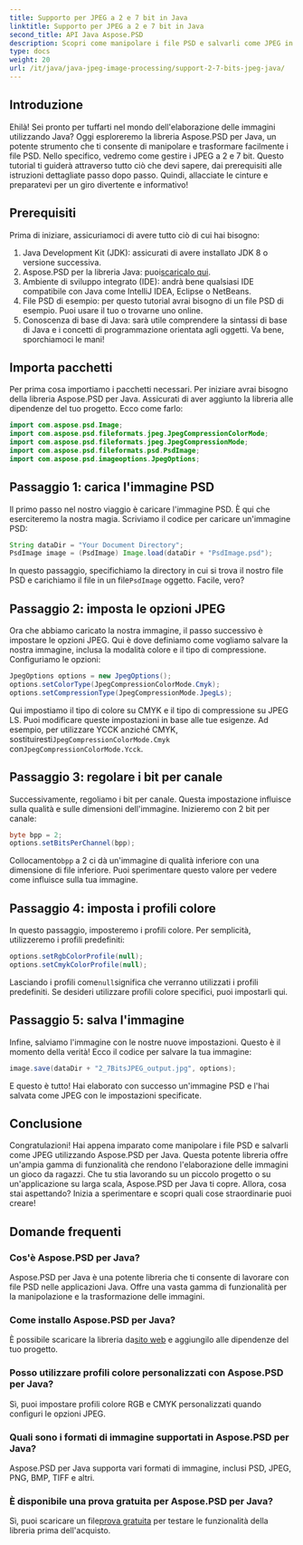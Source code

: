 ```yaml
---
title: Supporto per JPEG a 2 e 7 bit in Java
linktitle: Supporto per JPEG a 2 e 7 bit in Java
second_title: API Java Aspose.PSD
description: Scopri come manipolare i file PSD e salvarli come JPEG in Java utilizzando Aspose.PSD. Guida passo passo con esempi di codice. Perfetto sia per i principianti che per i professionisti.
type: docs
weight: 20
url: /it/java/java-jpeg-image-processing/support-2-7-bits-jpeg-java/
---
```

## Introduzione
Ehilà! Sei pronto per tuffarti nel mondo dell'elaborazione delle immagini utilizzando Java? Oggi esploreremo la libreria Aspose.PSD per Java, un potente strumento che ti consente di manipolare e trasformare facilmente i file PSD. Nello specifico, vedremo come gestire i JPEG a 2 e 7 bit. Questo tutorial ti guiderà attraverso tutto ciò che devi sapere, dai prerequisiti alle istruzioni dettagliate passo dopo passo. Quindi, allacciate le cinture e preparatevi per un giro divertente e informativo!
## Prerequisiti
Prima di iniziare, assicuriamoci di avere tutto ciò di cui hai bisogno:
1. Java Development Kit (JDK): assicurati di avere installato JDK 8 o versione successiva.
2.  Aspose.PSD per la libreria Java: puoi[scaricalo qui](https://releases.aspose.com/psd/java/).
3. Ambiente di sviluppo integrato (IDE): andrà bene qualsiasi IDE compatibile con Java come IntelliJ IDEA, Eclipse o NetBeans.
4. File PSD di esempio: per questo tutorial avrai bisogno di un file PSD di esempio. Puoi usare il tuo o trovarne uno online.
5. Conoscenza di base di Java: sarà utile comprendere la sintassi di base di Java e i concetti di programmazione orientata agli oggetti.
Va bene, sporchiamoci le mani!
## Importa pacchetti
Per prima cosa importiamo i pacchetti necessari. Per iniziare avrai bisogno della libreria Aspose.PSD per Java. Assicurati di aver aggiunto la libreria alle dipendenze del tuo progetto. Ecco come farlo:
```java
import com.aspose.psd.Image;
import com.aspose.psd.fileformats.jpeg.JpegCompressionColorMode;
import com.aspose.psd.fileformats.jpeg.JpegCompressionMode;
import com.aspose.psd.fileformats.psd.PsdImage;
import com.aspose.psd.imageoptions.JpegOptions;
```
## Passaggio 1: carica l'immagine PSD
Il primo passo nel nostro viaggio è caricare l'immagine PSD. È qui che eserciteremo la nostra magia. Scriviamo il codice per caricare un'immagine PSD:
```java
String dataDir = "Your Document Directory";
PsdImage image = (PsdImage) Image.load(dataDir + "PsdImage.psd");
```
 In questo passaggio, specifichiamo la directory in cui si trova il nostro file PSD e carichiamo il file in un file`PsdImage` oggetto. Facile, vero?
## Passaggio 2: imposta le opzioni JPEG
Ora che abbiamo caricato la nostra immagine, il passo successivo è impostare le opzioni JPEG. Qui è dove definiamo come vogliamo salvare la nostra immagine, inclusa la modalità colore e il tipo di compressione. Configuriamo le opzioni:
```java
JpegOptions options = new JpegOptions();
options.setColorType(JpegCompressionColorMode.Cmyk);
options.setCompressionType(JpegCompressionMode.JpegLs);
```
 Qui impostiamo il tipo di colore su CMYK e il tipo di compressione su JPEG LS. Puoi modificare queste impostazioni in base alle tue esigenze. Ad esempio, per utilizzare YCCK anziché CMYK, sostituiresti`JpegCompressionColorMode.Cmyk` con`JpegCompressionColorMode.Ycck`.
## Passaggio 3: regolare i bit per canale
Successivamente, regoliamo i bit per canale. Questa impostazione influisce sulla qualità e sulle dimensioni dell'immagine. Inizieremo con 2 bit per canale:
```java
byte bpp = 2;
options.setBitsPerChannel(bpp);
```
 Collocamento`bpp` a 2 ci dà un'immagine di qualità inferiore con una dimensione di file inferiore. Puoi sperimentare questo valore per vedere come influisce sulla tua immagine.
## Passaggio 4: imposta i profili colore
In questo passaggio, imposteremo i profili colore. Per semplicità, utilizzeremo i profili predefiniti:
```java
options.setRgbColorProfile(null);
options.setCmykColorProfile(null);
```
 Lasciando i profili come`null`significa che verranno utilizzati i profili predefiniti. Se desideri utilizzare profili colore specifici, puoi impostarli qui.
## Passaggio 5: salva l'immagine
Infine, salviamo l'immagine con le nostre nuove impostazioni. Questo è il momento della verità! Ecco il codice per salvare la tua immagine:
```java
image.save(dataDir + "2_7BitsJPEG_output.jpg", options);
```
E questo è tutto! Hai elaborato con successo un'immagine PSD e l'hai salvata come JPEG con le impostazioni specificate.
## Conclusione
Congratulazioni! Hai appena imparato come manipolare i file PSD e salvarli come JPEG utilizzando Aspose.PSD per Java. Questa potente libreria offre un'ampia gamma di funzionalità che rendono l'elaborazione delle immagini un gioco da ragazzi. Che tu stia lavorando su un piccolo progetto o su un'applicazione su larga scala, Aspose.PSD per Java ti copre. Allora, cosa stai aspettando? Inizia a sperimentare e scopri quali cose straordinarie puoi creare!
## Domande frequenti
### Cos'è Aspose.PSD per Java?
Aspose.PSD per Java è una potente libreria che ti consente di lavorare con file PSD nelle applicazioni Java. Offre una vasta gamma di funzionalità per la manipolazione e la trasformazione delle immagini.
### Come installo Aspose.PSD per Java?
È possibile scaricare la libreria da[sito web](https://releases.aspose.com/psd/java/) e aggiungilo alle dipendenze del tuo progetto.
### Posso utilizzare profili colore personalizzati con Aspose.PSD per Java?
Sì, puoi impostare profili colore RGB e CMYK personalizzati quando configuri le opzioni JPEG.
### Quali sono i formati di immagine supportati in Aspose.PSD per Java?
Aspose.PSD per Java supporta vari formati di immagine, inclusi PSD, JPEG, PNG, BMP, TIFF e altri.
### È disponibile una prova gratuita per Aspose.PSD per Java?
 Sì, puoi scaricare un file[prova gratuita](https://releases.aspose.com/) per testare le funzionalità della libreria prima dell'acquisto.